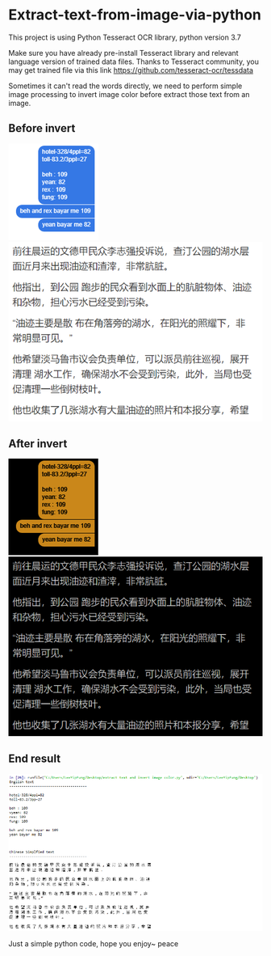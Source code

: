 # Extract-text-from-image-via-python
This project is using Python Tesseract OCR library, python version 3.7

Make sure you have already pre-install Tesseract library and relevant language version of trained data files.
Thanks to Tesseract community, you may get trained file via this link https://github.com/tesseract-ocr/tessdata

Sometimes it can't read the words directly, we need to perform simple image processing to invert image color before extract those text from an image.

Before invert
--------------
![alt text](https://github.com/arixlee/Extract-text-from-image-via-python/blob/master/trip%20cost.PNG)
<br>![alt text](https://github.com/arixlee/Extract-text-from-image-via-python/blob/master/cn_text.PNG)

After invert
--------------
![alt text](https://github.com/arixlee/Extract-text-from-image-via-python/blob/master/INVT_trip%20cost.png)
<br>![alt text](https://github.com/arixlee/Extract-text-from-image-via-python/blob/master/INVT_cn_text.png)

End result
----------
![alt text](https://github.com/arixlee/Extract-text-from-image-via-python/blob/master/end%20result.PNG)


Just a simple python code, hope you enjoy~ peace
